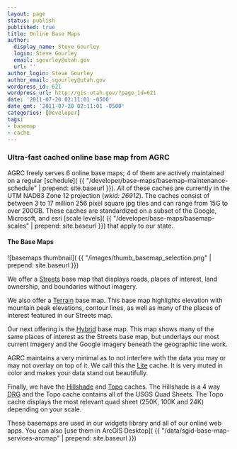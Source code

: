 ```yaml
---
layout: page
status: publish
published: true
title: Online Base Maps
author:
  display_name: Steve Gourley
  login: Steve Gourley
  email: sgourley@utah.gov
  url: ''
author_login: Steve Gourley
author_email: sgourley@utah.gov
wordpress_id: 621
wordpress_url: http://gis.utah.gov/?page_id=621
date: '2011-07-20 02:11:01 -0500'
date_gmt: '2011-07-20 02:11:01 -0500'
categories: [Developer]
tags:
- basemap
- cache
---
```

### Ultra-fast cached online base map from AGRC
AGRC freely serves 6 online base maps; 4 of them are actively maintained on a regular [schedule]( {{ "/developer/base-maps/basemap-maintenance-schedule" | prepend: site.baseurl }}). All of these caches are currently in the UTM NAD83 Zone 12 projection (_wkid: 26912_). The caches consist of between 3 to 17 million 256 pixel square jpg tiles and can range from 15G to over 200GB. These caches are standardized on a subset of the Google, Microsoft, and esri [scale levels]( {{ "/developer/base-maps/basemap-scales" | prepend: site.baseurl }}) that apply to our state.

#### The Base Maps
![basemaps thumbnail]( {{ "/images/thumb_basemap_selection.png" | prepend: site.baseurl }})

We offer a [Streets](http://mapserv.utah.gov/cacheviewer/?map=Streets) base map that displays roads, places of interest, land ownership, and boundaries without imagery.

We also offer a [Terrain](http://mapserv.utah.gov/cacheviewer/?map=Terrain) base map. This base map highlights elevation with mountain peak elevations, contour lines, as well as many of the places of interest featured in our Streets map.

Our next offering is the [Hybrid](http://mapserv.utah.gov/cacheviewer/?map=Hybrid) base map. This map shows many of the same places of interest as the Streets base map, but underlays our most current imagery and the Google imagery beneath the geographic line work.

AGRC maintains a very minimal as to not interfere with the data you may or may not overlay on top of it. We call this the [Lite](http://mapserv.utah.gov/cacheviewer/?map=Lite) cache. It is very muted in color and makes your data stand out beautifully.

Finally, we have the [Hillshade](http://mapserv.utah.gov/cacheviewer/?map=Hillshade) and [Topo](http://mapserv.utah.gov/cacheviewer/?map=Topo) caches. The Hillshade is a 4 way <acronym title="Digital Raster Graphic">DRG</acronym> and the Topo cache contains all of the USGS Quad Sheets. The Topo cache displays the most relevant quad sheet (250K, 100K and 24K) depending on your scale.

These basemaps are used in our widgets library and all of our online web apps. You can also [use them in ArcGIS Desktop]( {{ "/data/sgid-base-map-services-arcmap" | prepend: site.baseurl }})
